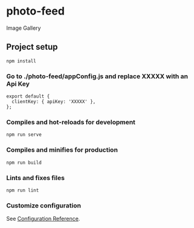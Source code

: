 # photo-feed
Image Gallery
## Project setup
```
npm install
```
### Go to **./photo-feed/appConfig.js** and replace **XXXXX** with an Api Key
```
export default {
  clientKey: { apiKey: 'XXXXX' },
};
```
### Compiles and hot-reloads for development
```
npm run serve
```

### Compiles and minifies for production
```
npm run build
```

### Lints and fixes files
```
npm run lint
```

### Customize configuration
See [Configuration Reference](https://cli.vuejs.org/config/).
